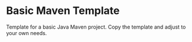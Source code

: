 # Basic Maven Template

Template for a basic Java Maven project. Copy the template and adjust to your own needs.
